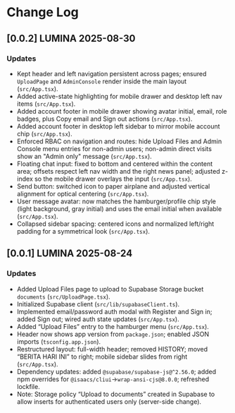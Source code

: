 # Change Log
## [0.0.2] LUMINA 2025-08-30
### Updates
- Kept header and left navigation persistent across pages; ensured `UploadPage` and `AdminConsole` render inside the main layout (`src/App.tsx`).
- Added active-state highlighting for mobile drawer and desktop left nav items (`src/App.tsx`).
- Added account footer in mobile drawer showing avatar initial, email, role badges, plus Copy email and Sign out actions (`src/App.tsx`).
- Added account footer in desktop left sidebar to mirror mobile account chip (`src/App.tsx`).
- Enforced RBAC on navigation and routes: hide Upload Files and Admin Console menu entries for non-admin users; non-admin direct visits show an "Admin only" message (`src/App.tsx`).
- Floating chat input: fixed to bottom and centered within the content area; offsets respect left nav width and the right news panel; adjusted z-index so the mobile drawer overlays the input (`src/App.tsx`).
- Send button: switched icon to paper airplane and adjusted vertical alignment for optical centering (`src/App.tsx`).
- User message avatar: now matches the hamburger/profile chip style (light background, gray initial) and uses the email initial when available (`src/App.tsx`).
- Collapsed sidebar spacing: centered icons and normalized left/right padding for a symmetrical look (`src/App.tsx`).

## [0.0.1] LUMINA 2025-08-24
### Updates
- Added Upload Files page to upload to Supabase Storage bucket `documents` (`src/UploadPage.tsx`).
- Initialized Supabase client (`src/lib/supabaseClient.ts`).
- Implemented email/password auth modal with Register and Sign in; added Sign out; wired auth state updates (`src/App.tsx`).
- Added “Upload Files” entry to the hamburger menu (`src/App.tsx`).
- Header now shows app version from `package.json`; enabled JSON imports (`tsconfig.app.json`).
- Restructured layout: full-width header; removed HISTORY; moved “BERITA HARI INI” to right; mobile sidebar slides from right (`src/App.tsx`).
- Dependency updates: added `@supabase/supabase-js@^2.56.0`; added npm overrides for `@isaacs/cliui`→`wrap-ansi-cjs@8.0.0`; refreshed lockfile.
- Note: Storage policy “Upload to documents” created in Supabase to allow inserts for authenticated users only (server-side change).
